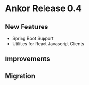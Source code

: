 # Ankor Release 0.4

## New Features

* Spring Boot Support
* Utilities for React Javascript Clients

## Improvements



## Migration

